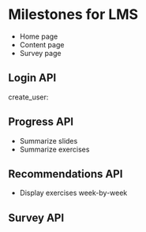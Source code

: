 # Milestones for LMS

* Home page
* Content page
* Survey page

## Login API

create_user: 

## Progress API

* Summarize slides
* Summarize exercises

## Recommendations API

* Display exercises week-by-week

## Survey API
